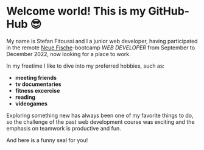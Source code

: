 # Welcome world! This is my GitHub-Hub :sunglasses:

My name is Stefan Fitoussi and I a junior web developer, having participated in the remote [Neue Fische](https://www.neuefische.de/)-bootcamp _WEB DEVELOPER_ from September to December 2022, now looking for a place to work.

In my freetime I like to dive into my preferred hobbies, such as:
- **meeting friends**
- **tv documentaries**
- **fitness excercise**
- **reading**
- **videogames**

Exploring something new has always been one of my favorite things to do, so the challenge of the past web development course was exciting and the emphasis on teamwork is productive and fun.

And here is a funny seal for you!
